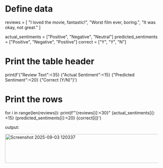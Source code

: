 # Define data
reviews = [
    "I loved the movie, fantastic!",
    "Worst film ever, boring.",
    "It was okay, not great."
]

actual_sentiments = ["Positive", "Negative", "Neutral"]
predicted_sentiments = ["Positive", "Negative", "Positive"]
correct = ["Y", "Y", "N"]

# Print the table header
print(f'{"Review Text":<35} {"Actual Sentiment":<15} {"Predicted Sentiment":<20} {"Correct (Y/N)"}')

# Print the rows
for i in range(len(reviews)):
    print(f'"{reviews[i]:<30}" {actual_sentiments[i]:<15} {predicted_sentiments[i]:<20} {correct[i]}')

output:

<img width="678" height="96" alt="Screenshot 2025-09-03 120337" src="https://github.com/user-attachments/assets/49b84288-a99a-4c47-adb7-eb0506b14d9a" />
